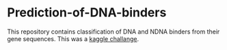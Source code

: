 # Prediction-of-DNA-binders
This repository contains classification of DNA and NDNA binders from their gene sequences. This was a <a href="https://www.kaggle.com/c/mlba1/overview"> kaggle challange</a>.
